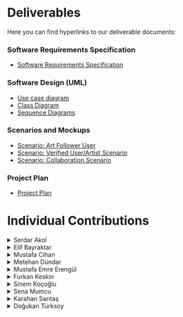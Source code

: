 # Deliverables

Here you can find hyperlinks to our deliverable documents:
### Software Requirements Specification
* [Software Requirements Specification](https://github.com/bounswe/bounswe2022group8/wiki/Requirements)<br/>
### Software Design (UML)
* [Use case diagram](https://github.com/bounswe/bounswe2022group8/wiki/Use-case-diagram)
* [Class Diagram](https://github.com/bounswe/bounswe2022group8/wiki/Class-Diagram)
* [Sequence Diagrams](https://github.com/bounswe/bounswe2022group8/wiki/Sequence-Diagrams)

### Scenarios and Mockups
* [Scenario: Art Follower User](https://github.com/bounswe/bounswe2022group8/wiki/Scenario:-Art-Follower-User)
* [Scenario: Verified User/Artist Scenario](https://github.com/bounswe/bounswe2022group8/wiki/Scenario-2)
* [Scenario: Collaboration Scenario](https://github.com/bounswe/bounswe2022group8/wiki/Scenario-3)

### Project Plan
* [Project Plan](https://github.com/bounswe/bounswe2022group8/wiki/CmpE-451-Project-Plan)

# Individual Contributions

<details>
    <summary> Serdar Akol </summary>
I am Serdar Akol, a member of group 8. I am working on the Mobile Development part of the project.

### Responsibilities
* Researching different mobile application development tools.
* Setting the environment for the mobile development.
* Learning basic Flutter/Dart to implement the initial pages.
* Reviewing and updating the requirements.

### Main Contributions
I have revised the requirements and contributed on the decisions we were making reltated to the functionalities of our project. I have attended to all of our meetings. I have searched different mobile application development tools. I have set the development environment for the development but unforetunately I could not contirubute any code for this milestone due to overload of my other classes. I promise I will be contributing more while we continiue to develop.

**Management Related Issues**
* [GEN-24: Revise the Annotation requirements](https://github.com/bounswe/bounswe2022group8/issues/176)
* [GEN-20: Revise User Interaction and Guest Users](https://github.com/bounswe/bounswe2022group8/issues/172)
* [GEN-19: Revise Mockups](https://github.com/bounswe/bounswe2022group8/issues/171)


</details>    

<details>
    <summary> Elif Bayraktar </summary>
I am Elif Bayraktar, a member of group 8. I am working on the backend of the project.

### Responsibilities
* Reviewing/updating requirements (Bidding system, Notifications, Level and Verification Systems)
* Researching different authentication and authorization mechanisms to set up our project the right way.
* Implementing the itinital models for the project.
* Implementing serializers and creating the admin site.
* Implementation of alternative registration API, using django authentication.
* Researching and implementing CICD workflow.

### Main Contributions
I revised the requirements, contributed to some decisions. I extensively researched authentication and authorization mechanisms (creating custom user class vs. extending base) to make sure we set up the project the right way, and to avoid any headaches in the future. I implemented the initial models. I also implemented serializers for the models, some decorators for future use and the admin site. I also tested the API's developed by other members and developed the alternative registeration API, to test if there were any problems with using django authentication. Finally I researched, learned and implemented CICD workflow with testing and dockerization with GitHub Actions (this part is on hold until we access secrets via settings). I also went over and updated some of the mockups.
    
**Code Related Issues**
* [BE-4: Setting up initial models](https://github.com/bounswe/bounswe2022group8/issues/187)
* [BE_11: CICD Research and Implementation](https://github.com/bounswe/bounswe2022group8/issues/209)

**Management Related Issues**
* [GEN-11: Revise the Notifications](https://github.com/bounswe/bounswe2022group8/issues/163)
* [GEN-14: Revise the Bidding System](https://github.com/bounswe/bounswe2022group8/issues/166)
* [GEN-15: Revise Verification and Level System](https://github.com/bounswe/bounswe2022group8/issues/167)
* [GEN-12: Update Issue Template](https://github.com/bounswe/bounswe2022group8/issues/164)
* [GEN-13: Update Questions and Answers](https://github.com/bounswe/bounswe2022group8/issues/165)
* [GEN-19: Revise Mockups](https://github.com/bounswe/bounswe2022group8/issues/171)
* [GEN-26: Best Django Practices](https://github.com/bounswe/bounswe2022group8/issues/197)
* [GEN-29: Update Use Case diagram](https://github.com/bounswe/bounswe2022group8/issues/229)
    

**Pull Requests**
* [Feature/BE-4](https://github.com/bounswe/bounswe2022group8/pull/190)
* [Feature/BE11](https://github.com/bounswe/bounswe2022group8/pull/215)(on hold)
* reviewed [feature/BE-1](https://github.com/bounswe/bounswe2022group8/pull/180)
* reviewed [feature/BE-9](https://github.com/bounswe/bounswe2022group8/pull/200)
 
</details>    


<details>
    <summary> Mustafa Cihan </summary>
I am Mustafa Cihan a member of group 8. I am working on mobile application of our project.

### Responsibilities
I am responsible for mobile application. For this milestone I mostly worked on frontend of mobile application. I designed landing page, login page, signup page and home page. Also I implemented pages that I designed.

### Main Contributions
I mainly worked on mobile app so I gave most of my effort to develop mobile application.<br/>

**Code Related Issues**
* [MOB-1: Design and Code Flutter Files for Login and Sign-Up](https://github.com/bounswe/bounswe2022group8/issues/198)
* [MOB-4: Creating a Homepage](https://github.com/bounswe/bounswe2022group8/issues/213)
* [MOB-5: Adding error notifications on login and sign-up]()
* [MOB-3: Connecting Mobile App with Backend](https://github.com/bounswe/bounswe2022group8/issues/208) made [commit](https://github.com/bounswe/bounswe2022group8/commit/ab54c1f7421d943cb31c427005342a2c24466440)  to this issue.

**Management Related Issues**
* [GEN-27: Meeting Notes: Week#4 Meeting#4](https://github.com/bounswe/bounswe2022group8/issues/207)
* [MOB-2: Meeting Notes: Week#3 Mobile Meeting#1](https://github.com/bounswe/bounswe2022group8/issues/205)
* [GEN-25:Revise the Copyright Infringement Requirement](https://github.com/bounswe/bounswe2022group8/issues/178)
* [GEN-21: Create a Wikipage for Conventions](https://github.com/bounswe/bounswe2022group8/issues/173)
* [GEN-3: Week #1 Meeting #1 Notes](https://github.com/bounswe/bounswe2022group8/issues/155)

**Pull Requests**
* [feature/MOB-1](https://github.com/bounswe/bounswe2022group8/pull/204)
* [feature/MOB-4](https://github.com/bounswe/bounswe2022group8/pull/216)
* [feature/MOB-5](https://github.com/bounswe/bounswe2022group8/pull/219)
* Reviewed [Feature/MOB-3](https://github.com/bounswe/bounswe2022group8/pull/221)
</details>

<details>
    <summary> Metehan Dündar </summary>
    
I am [Metehan Dündar](https://github.com/bounswe/bounswe2022group8/wiki/Metehan-Dündar), a member of group 8. I am working on backend part of the project.

### Responsibilities
* Revisioning of requirements and updating necessary changes. (Search and Location)
* Implementation of logout API.

### Main Contributions
I updated the specifications and participated in the choices we were making on the project's functionalities. I have been there at each of our meetings. I helped my team to present our product to the customers. Due to certain technical issues, I was unable to submit any code for this milestone. I make a commitment to putting in greater effort as we go.
    
**Code Related Issues**
    
* [BE-3: PostgreSQL Integration to the application](https://github.com/bounswe/bounswe2022group8/issues/182)
* [BE-4: Setting up initial models](https://github.com/bounswe/bounswe2022group8/pull/190)
* [BE-10: [API] Implementation of Logout Endpoint](https://github.com/bounswe/bounswe2022group8/issues/199)

**Management Related Issues**

* [GEN-5: Adding CmpE451 section to the personal Timesheet pages](https://github.com/bounswe/bounswe2022group8/issues/157)
* [GEN-19: Revise Mockups](https://github.com/bounswe/bounswe2022group8/issues/171)
* [GEN-28: Name for application](https://github.com/bounswe/bounswe2022group8/issues/212)
* [GEN-22: Revise Search](https://github.com/bounswe/bounswe2022group8/issues/174)
* [GEN-23: Revise Location](https://github.com/bounswe/bounswe2022group8/issues/175)
 
</details>
    
<details>
    <summary> Mustafa Emre Erengül </summary>
I am Mustafa Emre Erengül, a team member of the Group 8. I specificly work on the Mobile development part of our project.

### Responsibilities
Setting the environment for the mobile development and learning basic Flutter/Dart to implement the initial pages. Creating the basic version of the mobile app which can run the functionalities that Backend team provided. Debugging the error-messages and dependency problems. Preparing a simple & stable version of the mobile app for the Milestone 1 Customer presentation.
    
### Main Contributions
Help to launch the initial version of the mobile app. Contribute to creation of the 3 main pages (Sign-up, login and home pages) that are required for the Milestone 1. Also designing issues and the colour palette for the app background.<br/>

**Code Related Issues**
* [MOB-1: Design and Code Flutter Files for Login and Sign-Up](https://github.com/bounswe/bounswe2022group8/issues/198) (reviewed & closed)
* [MOB-4: Creating a Homepage](https://github.com/bounswe/bounswe2022group8/issues/213) (reviewed & closed)
    
**Management Related Issues**
* [GEN-4: Updating Wiki pages related to the last semester](https://github.com/bounswe/bounswe2022group8/issues/156) (opened)
* [GEN-5: Adding CmpE451 section to the personal Timesheet pages](https://github.com/bounswe/bounswe2022group8/issues/157) (opened)
* [GEN-7: Update the Communication Plan](https://github.com/bounswe/bounswe2022group8/issues/159) (contributed)
* [GEN-10: Review&Revise the Requirements](https://github.com/bounswe/bounswe2022group8/issues/162) (contributed)
* [GEN-22: Revise Search](https://github.com/bounswe/bounswe2022group8/issues/174) (completed)
* [GEN-23: Revise Location](https://github.com/bounswe/bounswe2022group8/issues/175) (completed)
* [MIL-5: Milestone 1 Group Review](https://github.com/bounswe/bounswe2022group8/issues/226) (opened)
    
**Pull Requests**
* [feature/MOB-9(Pull Request)](https://github.com/bounswe/bounswe2022group8/pull/327)
* [feature/MOB-9(Pull Request)](https://github.com/bounswe/bounswe2022group8/pull/327)
* [feature/MOB-9(Pull Request)](https://github.com/bounswe/bounswe2022group8/pull/327)
    
</details>

<details>
    <summary> Furkan Keskin </summary>
I am Furkan Keskin and I am member of group 8 frontend team.
    
### Responsibilities
* Research on frontend tools.
* Determining the color palette.
* Creation of the layout.
* Design and implementation of initial home page structure.
* Design and implementation of navigation bar, search bar and side bar.
* Implementation of login, signup pop-ups and backdrop.
* Design and implementation of image and gallery cards.
* Design and implementation of the footer.
* Preparing a welcome card.
* Preparing a sample gallery.
* Finding and styling logos compatible with our theme for the necessary parts.
    
 ### Main Contributions
After researching the frontend tools with Sinem for a long time and deciding what to use, I reviewed a lot of art related websites to give ideas for design and functionality. I then created a draft color palette and layout (continuously updated throughout the development period). Afterwards, I did the entire design and styling of the home page including navigation bar, search bar, side bar, pop-ups, backdrop, cards, footer and necessary transitions of the components. During this process I also created a welcome card and a gallery of exhibitions to make our site look more aesthetically pleasing. Also, I put a lot of effort to make our site look good not only on big screens but also on small screens and implemented some styling differences for small screens. Finally, I designed and implemented the necessary components for authentication and created error messages for incorrect entries in sign up / log in forms.
    

**Code Related Issues**
* [FE-2](https://github.com/bounswe/bounswe2022group8/issues/185): Research on Frontend Tools 
* [FE-6](https://github.com/bounswe/bounswe2022group8/issues/231): Form errors and Log out
    
**Management Related Issues**
* [GEN-30](https://github.com/bounswe/bounswe2022group8/issues/230): Update the project plan
* [FE-1](https://github.com/bounswe/bounswe2022group8/issues/184): Meeting Notes: Week#3 Frontend Meeting#1
    
 **Pull Requests**
* [Feature/FE-3](https://github.com/bounswe/bounswe2022group8/pull/220)
* [Feature/FE-6](https://github.com/bounswe/bounswe2022group8/pull/223)
* Reviewed [Feature/FE-5](https://github.com/bounswe/bounswe2022group8/pull/218)

    
</details>
    
<details>
    <summary> Sinem Koçoğlu </summary>
I am Sinem Koçoğlu and I am member of group 8 frontend team.

### Responsibilities
* Creation of first design of login and signup pages.
* Research on frontend tools.
* Providing authentication for login and signup.
* Providing connection to backend.
* Dockerization of frontend.

### Main Contributions
I have created the first view for login and signup pages while creating the frontend project. I shared my knowledge about frontend tools with my teammate. Then, I studied and worked on authentication and tokenizaton for login and sign up. I configured backend and database on local in order to test if authentication and tokenization works well. I did research on dockerization of frontend projects and dockerize it.

**Code Related Issues**
* [FE-2](https://github.com/bounswe/bounswe2022group8/issues/185): Research on Frontend Tools 
* [FE-3](https://github.com/bounswe/bounswe2022group8/issues/186): Design and code CSS Files for Login and Sign Up 
* [FE-4](https://github.com/bounswe/bounswe2022group8/issues/203): Connection Between Backend and Frontend
* [FE-5](https://github.com/bounswe/bounswe2022group8/issues/217): Dockerize frontend

**Management Related Issues**
* [GEN-16](https://github.com/bounswe/bounswe2022group8/issues/168): Revise Profile Management 
* [GEN-17](https://github.com/bounswe/bounswe2022group8/issues/169): Revise Exhibition
* [GEN-25](https://github.com/bounswe/bounswe2022group8/issues/177): Meeting Notes: Week#2 Meeting#3

**Pull Requests**
* [Feature/FE-5](https://github.com/bounswe/bounswe2022group8/pull/218)
* Reviewed [Feature/FE-3](https://github.com/bounswe/bounswe2022group8/pull/220)
* 
**Additional Information**
* First, I have created project in [CodeSandBox](https://codesandbox.io/s/artcommunityplatform-ilgl9c?file=/src/Login.js) to experience css tools.Then, Furkan Keskin took the responsibility of creating design by using css. That's way, he uploaded the project to git.
* I did not create a pr to merge authentication file to the branch 'feature/FE-3' because I have already downloaded updated backend folder to my branch to test if everything worked well. Not to destruct folder structure, Furkan Keskin copied the only authentication file manually to his branch.

</details>


<details>
    <summary> Sena Mumcu </summary>
I am [Sena Mumcu](https://github.com/bounswe/bounswe2022group8/wiki/Sena-Mumcu), a member and the communicator of group 8. I am working on backend side of the project.
    
### Responsibilities
* Revision of last year deliverables and project requirements.
* Doing a research on PostgreSQL and creating initial integration of the database with the Django application.
* Implementation of login API endpoint.
* Implementation of logout API endpoint.
* Creating a communication channel with the FE team and ensuring the coordination on API endpoints.
    
### Main Contributions
I made the initial database configurations for the project. Since our team decided on using PostgreSQL, I did a research on PostgreSQL and learned how to integrate postgreSQL with our Django application. I wrote 2 API endpoints, namely login and logout to implement necessary functionalities. Created a Google Doc and documented Api endpoints so that we, the backend team can coordinate with frontend team. 
    
**Code Related Issues**
* [BE-3: PostgreSQL Integration to the application](https://github.com/bounswe/bounswe2022group8/issues/182)
* [BE-9: API Implementation of Login Endpoint](https://github.com/bounswe/bounswe2022group8/issues/195)
    
**Management Related Issues**
* [BE-7 API Documentation with FE team](https://github.com/bounswe/bounswe2022group8/issues/193)
    
**Pull Requests**
* [feature/BE-3](https://github.com/bounswe/bounswe2022group8/pull/183)
* [feature/BE-9](https://github.com/bounswe/bounswe2022group8/pull/200) - the pr created for my implementations
    
**Additional**
    
PR reviews and Comments
    
* [feature/BE-9](https://github.com/bounswe/bounswe2022group8/pull/200)
* [feature/BE-6](https://github.com/bounswe/bounswe2022group8/pull/191)
* [BE-10 API Implementation of Logout Endpoint](https://github.com/bounswe/bounswe2022group8/issues/199)
* [GEN-28](https://github.com/bounswe/bounswe2022group8/issues/212)
    
</details>

<details>
    <summary> Karahan Sarıtaş </summary>
    
I am [Karahan Sarıtaş](https://github.com/bounswe/bounswe2022group8/wiki/Karahan-Sar%C4%B1ta%C5%9F), a member of group 8. I am mainly working on backend side of the project. Also helping others (especially frontend) in terms of development and sharing crucial ideas.

### Responsibilities
* Revision of requirements and making necessary changes.
* Creating the initial structure of our Django project. Configuration of settings for both development and production environment.
* Dockerization of the backend service.
* Implementation of registration API.
* Implementation of login API.
* Implementation of logout API.
* Research on tokenization and authentication mechanisms.
* Helping frontend team for the connection.
* Dockerization of frontend and deployment. (We faced lots of problems with Dockerfile during the procedure, I ended up writing it from scratch) 


### Main Contributions
I made the initial configurations for the project, adjusted the settings and dockerized it and worked on API endpoints related to registration, login and logout. I made some research on tokenization to prefer a suitable methodology for the project. Meanwhile, I also helped frontend team to integrate their application with ours, use tokens for authentication and actively participated in inter-team communication to make sure that everything works ok.
    
**Code Related Issues**
* [BE-1: Initial Configurations for the App](https://github.com/bounswe/bounswe2022group8/issues/179)
* [BE-5: Dockerize the Django Application with PostgreSql](https://github.com/bounswe/bounswe2022group8/issues/188)
* [BE-6: Organization of api folder](https://github.com/bounswe/bounswe2022group8/issues/192)
* [BE-9: [API] Implementation of Login Endpoint](https://github.com/bounswe/bounswe2022group8/issues/195)
* [BE-10: [API] Implementation of Logout Endpoint](https://github.com/bounswe/bounswe2022group8/issues/199)
* [BE-8: [API] Implementation of Register Endpoint](https://github.com/bounswe/bounswe2022group8/issues/194)
* [BE-12: Integration Between Frontend and Backend](https://github.com/bounswe/bounswe2022group8/issues/211)
* [MIL-4: Last changes for Deployment before Milestone 1](https://github.com/bounswe/bounswe2022group8/issues/224)

**Management Related Issues**
* [GEN-8: Week #2 Meeting #2 Notes](https://github.com/bounswe/bounswe2022group8/issues/160)
* [GEN-10: Review&Revise the Requirements](https://github.com/bounswe/bounswe2022group8/issues/162)  (general issue)
* [GEN-11: Revise the Notifications](https://github.com/bounswe/bounswe2022group8/issues/163)
* [GEN-14: Revise the Bidding System](https://github.com/bounswe/bounswe2022group8/issues/166)
* [GEN-15: Revise Verification and Level System](https://github.com/bounswe/bounswe2022group8/issues/167)
* [MIL-1: Milestone I Deliverables](https://github.com/bounswe/bounswe2022group8/issues/201)
* [MIL-2: Software Requirements Specification](https://github.com/bounswe/bounswe2022group8/issues/202)
* [BE-2: Meeting Notes Week #3 Backend Meeting #1](https://github.com/bounswe/bounswe2022group8/issues/181)


**Pull Requests**
* [feature/BE-1](https://github.com/bounswe/bounswe2022group8/pull/180)
* [feature/BE-5](https://github.com/bounswe/bounswe2022group8/pull/189)
* [feature/BE-6](https://github.com/bounswe/bounswe2022group8/pull/191)
* [feature/BE-9](https://github.com/bounswe/bounswe2022group8/pull/200)
* [bugfix/BE-5](https://github.com/bounswe/bounswe2022group8/pull/206) 
* [feature/BE-12](https://github.com/bounswe/bounswe2022group8/pull/210)

**Additional**
    
PR reviews:<br>
* [feature/BE-4](https://github.com/bounswe/bounswe2022group8/pull/190)
* [feature/BE-11](https://github.com/bounswe/bounswe2022group8/pull/215)  (on-hold for now)
* [feature/MIL-4](https://github.com/bounswe/bounswe2022group8/pull/225) (worked on this as a pair)<br>
    
Throughout the week, I took the whole responsibility of communication between backend and other teams. Tried to be present on Discord whenever someone needs help. 
 
</details>
    
<details>
    <summary> Doğukan Türksoy </summary>
    
I am [Doğukan Türksoy](https://github.com/bounswe/bounswe2022group8/wiki/Karahan-Sar%C4%B1ta%C5%9F), a member of group 8. I am mainly working on mobile side of the project. Also helped frontend team and deployed the application.

### Responsibilities
* Revision of requirements and making necessary changes.
* Creating the initial structure of our Mobile project. Helped mobile team to setup Flutter and Android Studio.
* Implementation of registration API connection with mobile.
* Implementation of login API connection with mobile.
* Helping frontend team for the connection related issues.
* Created AWS EC2 instance, then a Google Cloud instance since we had problems with AWS EC2.
* Deployment of Frontend and Backend apps and creating .apk version of Mobile app.
* Helped to modify sign-up and login pages for mobile.

### Main Contributions
I made the initial configurations for the mobile project and connected it with Register and Login APIs. I helped to modify sign-up and login pages for mobile. I reviewed Copyright Infringement requirement and made changes on them. Meanwhile, I also helped frontend team to solve their some errors.
    
**Code Related Issues**
* [MOB-1: Design and Code Flutter Files for Login and Sign-Up](https://github.com/bounswe/bounswe2022group8/issues/198)
* [MOB-4: Creating a Homepage](https://github.com/bounswe/bounswe2022group8/issues/213)
* [MOB-5: Adding error notifications on login and sign-up]()
* [MOB-3: Connecting Mobile App with Backend](https://github.com/bounswe/bounswe2022group8/issues/208)

**Management Related Issues**
* [GEN-10: Review&Revise the Requirements](https://github.com/bounswe/bounswe2022group8/issues/162)  (general issue)
* [MIL-5: Milestone 1 Group Review](https://github.com/bounswe/bounswe2022group8/issues/226)
* [MIL-1: Milestone I Deliverables](https://github.com/bounswe/bounswe2022group8/issues/201)
* [GEN-25:Revise the Copyright Infringement Requirement](https://github.com/bounswe/bounswe2022group8/issues/178)
* [MIL-2: Software Requirements Specification](https://github.com/bounswe/bounswe2022group8/issues/202)
* [BE-2: Meeting Notes Week #3 Backend Meeting #1](https://github.com/bounswe/bounswe2022group8/issues/181)


**Pull Requests**

* [feature/MIL-4](https://github.com/bounswe/bounswe2022group8/pull/225) (worked on this as a pair)<br>
* [feature/MOB-3](https://github.com/bounswe/bounswe2022group8/pull/221)
    
**Additional**
    
PR reviews:<br>
* [feature/MOB-1](https://github.com/bounswe/bounswe2022group8/pull/204)
* [feature/MOB-4](https://github.com/bounswe/bounswe2022group8/pull/216)
* [feature/MOB-5](https://github.com/bounswe/bounswe2022group8/pull/219)
* [feature/MIL-4](https://github.com/bounswe/bounswe2022group8/pull/225) (worked on this as a pair)<br>
    
Throughout the week, I took the whole responsibility of communication between backend and other teams. Tried to be present on Discord whenever someone needs help. 
 
</details>


 
</details>
